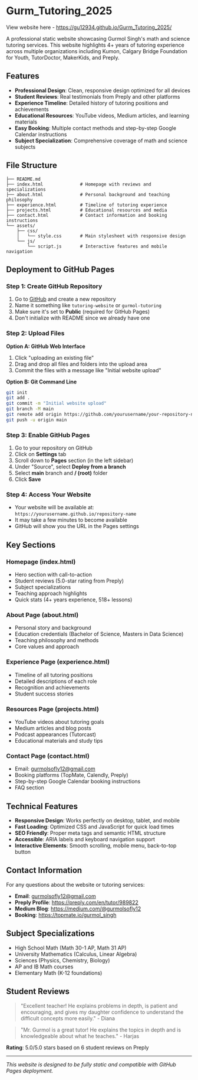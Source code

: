 # Gurm_Tutoring_2025

View website here - https://gu12934.github.io/Gurm_Tutoring_2025/

A professional static website showcasing Gurmol Singh's math and science tutoring services. This website highlights 4+ years of tutoring experience across multiple organizations including Kumon, Calgary Bridge Foundation for Youth, TutorDoctor, MakerKids, and Preply.

## Features

- **Professional Design**: Clean, responsive design optimized for all devices
- **Student Reviews**: Real testimonials from Preply and other platforms
- **Experience Timeline**: Detailed history of tutoring positions and achievements
- **Educational Resources**: YouTube videos, Medium articles, and learning materials
- **Easy Booking**: Multiple contact methods and step-by-step Google Calendar instructions
- **Subject Specialization**: Comprehensive coverage of math and science subjects

## File Structure

```
├── README.md
├── index.html              # Homepage with reviews and specializations
├── about.html              # Personal background and teaching philosophy
├── experience.html         # Timeline of tutoring experience
├── projects.html           # Educational resources and media
├── contact.html            # Contact information and booking instructions
└── assets/
    ├── css/
    │   └── style.css       # Main stylesheet with responsive design
    └── js/
        └── script.js       # Interactive features and mobile navigation
```

## Deployment to GitHub Pages

### Step 1: Create GitHub Repository

1. Go to [GitHub](https://github.com) and create a new repository
2. Name it something like `tutoring-website` or `gurmol-tutoring`
3. Make sure it's set to **Public** (required for GitHub Pages)
4. Don't initialize with README since we already have one

### Step 2: Upload Files

**Option A: GitHub Web Interface**
1. Click "uploading an existing file"
2. Drag and drop all files and folders into the upload area
3. Commit the files with a message like "Initial website upload"

**Option B: Git Command Line**
```bash
git init
git add .
git commit -m "Initial website upload"
git branch -M main
git remote add origin https://github.com/yourusername/your-repository-name.git
git push -u origin main
```

### Step 3: Enable GitHub Pages

1. Go to your repository on GitHub
2. Click on **Settings** tab
3. Scroll down to **Pages** section (in the left sidebar)
4. Under "Source", select **Deploy from a branch**
5. Select **main** branch and **/ (root)** folder
6. Click **Save**

### Step 4: Access Your Website

- Your website will be available at: `https://yourusername.github.io/repository-name`
- It may take a few minutes to become available
- GitHub will show you the URL in the Pages settings

## Key Sections

### Homepage (index.html)
- Hero section with call-to-action
- Student reviews (5.0-star rating from Preply)
- Subject specializations
- Teaching approach highlights
- Quick stats (4+ years experience, 518+ lessons)

### About Page (about.html)
- Personal story and background
- Education credentials (Bachelor of Science, Masters in Data Science)
- Teaching philosophy and methods
- Core values and approach

### Experience Page (experience.html)
- Timeline of all tutoring positions
- Detailed descriptions of each role
- Recognition and achievements
- Student success stories

### Resources Page (projects.html)
- YouTube videos about tutoring goals
- Medium articles and blog posts
- Podcast appearances (Tutorcast)
- Educational materials and study tips

### Contact Page (contact.html)
- Email: gurmolsofly12@gmail.com
- Booking platforms (TopMate, Calendly, Preply)
- Step-by-step Google Calendar booking instructions
- FAQ section

## Technical Features

- **Responsive Design**: Works perfectly on desktop, tablet, and mobile
- **Fast Loading**: Optimized CSS and JavaScript for quick load times
- **SEO Friendly**: Proper meta tags and semantic HTML structure
- **Accessible**: ARIA labels and keyboard navigation support
- **Interactive Elements**: Smooth scrolling, mobile menu, back-to-top button

## Contact Information

For any questions about the website or tutoring services:

- **Email**: gurmolsofly12@gmail.com
- **Preply Profile**: https://preply.com/en/tutor/989822
- **Medium Blog**: https://medium.com/@gurmolsofly12
- **Booking**: https://topmate.io/gurmol_singh

## Subject Specializations

- High School Math (Math 30-1 AP, Math 31 AP)
- University Mathematics (Calculus, Linear Algebra)
- Sciences (Physics, Chemistry, Biology)
- AP and IB Math courses
- Elementary Math (K-12 foundations)

## Student Reviews

> "Excellent teacher! He explains problems in depth, is patient and encouraging, and gives my daughter confidence to understand the difficult concepts more easily." - Diana

> "Mr. Gurmol is a great tutor! He explains the topics in depth and is knowledgeable about what he teaches." - Harjas

**Rating**: 5.0/5.0 stars based on 6 student reviews on Preply

---

*This website is designed to be fully static and compatible with GitHub Pages deployment.*
